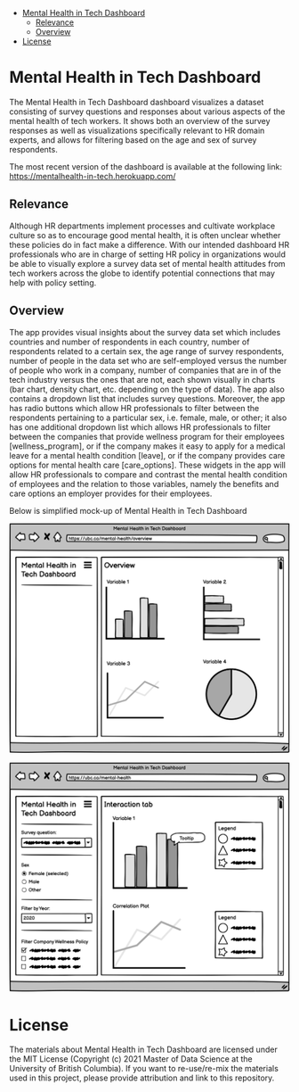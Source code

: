 -   [Mental Health in Tech Dashboard](#mental-health-in-tech-dashboard)
    -   [Relevance](#relevance)
    -   [Overview](#overview)
-   [License](#license)

Mental Health in Tech Dashboard
===============================

The Mental Health in Tech Dashboard dashboard visualizes a dataset consisting of survey questions and responses about various aspects of the mental health of tech workers. It shows both an overview of the survey responses as well as visualizations specifically relevant to HR domain experts, and allows for filtering based on the age and sex of survey respondents.

The most recent version of the dashboard is available at the following link: https://mentalhealth-in-tech.herokuapp.com/

Relevance
---------

Although HR departments implement processes and cultivate workplace
culture so as to encourage good mental health, it is often unclear
whether these policies do in fact make a difference. With our intended
dashboard HR professionals who are in charge of setting HR policy in
organizations would be able to visually explore a survey data set of
mental health attitudes from tech workers across the globe to identify
potential connections that may help with policy setting.

Overview
--------

The app provides visual insights about the survey data set which
includes countries and number of respondents in each country, number of
respondents related to a certain sex, the age range of survey
respondents, number of people in the data set who are self-employed
versus the number of people who work in a company, number of companies
that are in of the tech industry versus the ones that are not, each
shown visually in charts (bar chart, density chart, etc. depending on
the type of data). The app also contains a dropdown list that includes
survey questions. Moreover, the app has radio buttons which allow HR
professionals to filter between the respondents pertaining to a
particular sex, i.e. female, male, or other; it also has one additional
dropdown list which allows HR professionals to filter between the
companies that provide wellness program for their employees
\[wellness\_program\], or if the company makes it easy to apply for a
medical leave for a mental health condition \[leave\], or if the company
provides care options for mental health care \[care\_options\]. These
widgets in the app will allow HR professionals to compare and contrast
the mental health condition of employees and the relation to those
variables, namely the benefits and care options an employer provides for
their employees.

Below is simplified mock-up of Mental Health in Tech Dashboard

![App sketch](static/img/wireframe1.png)

![App sketch](static/img/wireframe2.png)

License
=======

The materials about Mental Health in Tech Dashboard are licensed under
the MIT License (Copyright (c) 2021 Master of Data Science at the
University of British Columbia). If you want to re-use/re-mix the
materials used in this project, please provide attribution and link to
this repository.
